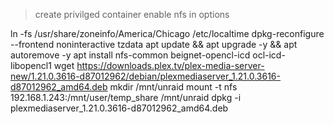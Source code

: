 > create privilged container
> enable nfs in options

ln -fs /usr/share/zoneinfo/America/Chicago /etc/localtime
dpkg-reconfigure --frontend noninteractive tzdata
apt update && apt upgrade -y && apt autoremove -y
apt install nfs-common beignet-opencl-icd ocl-icd-libopencl1
wget https://downloads.plex.tv/plex-media-server-new/1.21.0.3616-d87012962/debian/plexmediaserver_1.21.0.3616-d87012962_amd64.deb
mkdir /mnt/unraid
mount -t nfs 192.168.1.243:/mnt/user/temp_share /mnt/unraid
dpkg -i plexmediaserver_1.21.0.3616-d87012962_amd64.deb
